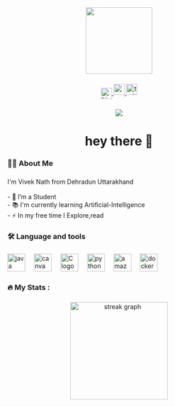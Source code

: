 <div align="center">
  <img height="150" src="https://media.giphy.com/media/M9gbBd9nbDrOTu1Mqx/giphy.gif"  />
</div>

###

<div align="center">
  <a href="https://www.linkedin.com/in/vivek-nath-835261323" target="_blank">
  <img src="https://content.linkedin.com/content/dam/me/business/en-us/amp/xbu/linkedin-revised-brand-guidelines/home/fg/brand-homepg-guidance-linkedin-logo-dsk-v01.jpg.original.jpg" 
       alt="LinkedIn Logo" 
       height="25" 
       style="vertical-align:middle;">
</a>
  <a href="https://leetcode.com/u/VivekNath__/"target="_blank">
  <img src="https://assets.leetcode.com/static_assets/others/lc_thanksgiving_meta.png" height="25" alt="youtube logo"  />
  </a>
  <img src="https://img.shields.io/static/v1?message=Twitter&logo=twitter&label=&color=1DA1F2&logoColor=white&labelColor=&style=for-the-badge" height="25" alt="twitter logo"  />
</div>

###

<div align="center">
  <img src="https://visitor-badge.laobi.icu/badge?page_id=maurodesouza.maurodesouza&"  />
</div>

###

<h1 align="center">hey there 👋</h1>

###

<h3 align="left">👩‍💻  About Me</h3>

###

<p align="left">I'm Vivek Nath from Dehradun Uttarakhand <br><br>- 🔭 I’m a Student <br>- 📚 I'm currently learning Artificial-Intelligence <br>- ⚡ In my free time I Explore,read</p>

###

<h3 align="left">🛠 Language and tools</h3>

###

<div align="left">
  <img src="https://upload.wikimedia.org/wikipedia/en/thumb/3/30/Java_programming_language_logo.svg/800px-Java_programming_language_logo.svg.png" height="40" alt="java logo"  />
  <img width="12" />
  <img src="https://logos-world.net/wp-content/uploads/2020/02/Canva-Logo.png" height="40" alt="canva logo"  />
  <img width="12" />
  <img src="https://upload.wikimedia.org/wikipedia/commons/1/18/C_Programming_Language.svg" height="40" alt="C logo"  />
  <img width="12" />
  <img src="https://toppng.com/uploads/small/11735761603aulgsrzziznj5p3rw7p1ohi6ribgtofje4ps1956oaxqoccbgqmgaqouhgmhhebxfk1wjiya6arsaayaptuqyber2sjdanzpqjou.webp" height="40" alt="python logo"  />
  <img width="12" />
  <img src="https://cdn.jsdelivr.net/gh/devicons/devicon/icons/amazonwebservices/amazonwebservices-line-wordmark.svg" height="40" alt="amazonwebservices logo"  />
  <img width="12" />
  <img src="https://cdn.jsdelivr.net/gh/devicons/devicon/icons/docker/docker-plain-wordmark.svg" height="40" alt="docker logo"  />
</div>

###

<h3 align="left">🔥   My Stats :</h3>

###

<div align="center">
  <img src="https://streak-stats.demolab.com?user=maurodesouza&locale=en&mode=daily&theme=dark&hide_border=false&border_radius=5&order=3" height="220" alt="streak graph"  />
</div>

###

